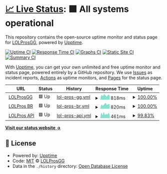 # [📈 Live Status](https://status.lolpros.gg): <!--live status--> **🟩 All systems operational**

This repository contains the open-source uptime monitor and status page for [LOLProsGG](lolpros.gg), powered by [Upptime](https://github.com/upptime/upptime).

[![Uptime CI](https://github.com/SpireGG/status-gg/workflows/Uptime%20CI/badge.svg)](https://github.com/SpireGG/status-gg/actions?query=workflow%3A%22Uptime+CI%22)
[![Response Time CI](https://github.com/SpireGG/status-gg/workflows/Response%20Time%20CI/badge.svg)](https://github.com/SpireGG/status-gg/actions?query=workflow%3A%22Response+Time+CI%22)
[![Graphs CI](https://github.com/SpireGG/status-gg/workflows/Graphs%20CI/badge.svg)](https://github.com/SpireGG/status-gg/actions?query=workflow%3A%22Graphs+CI%22)
[![Static Site CI](https://github.com/SpireGG/status-gg/workflows/Static%20Site%20CI/badge.svg)](https://github.com/SpireGG/status-gg/actions?query=workflow%3A%22Static+Site+CI%22)
[![Summary CI](https://github.com/SpireGG/status-gg/workflows/Summary%20CI/badge.svg)](https://github.com/SpireGG/status-gg/actions?query=workflow%3A%22Summary+CI%22)

With [Upptime](https://upptime.js.org), you can get your own unlimited and free uptime monitor and status page, powered entirely by a GitHub repository. We use [Issues](https://github.com/SpireGG/status-gg/issues) as incident reports, [Actions](https://github.com/SpireGG/status-gg/actions) as uptime monitors, and [Pages](https://status.lolpros.gg) for the status page.

<!--start: status pages-->
<!-- This summary is generated by Upptime (https://github.com/upptime/upptime) -->
<!-- Do not edit this manually, your changes will be overwritten -->
<!-- prettier-ignore -->
| URL | Status | History | Response Time | Uptime |
| --- | ------ | ------- | ------------- | ------ |
| <img alt="" src="https://icons.duckduckgo.com/ip3/lolpros.gg.ico" height="13"> [LOLProsGG](https://lolpros.gg) | 🟩 Up | [lol-pros-gg.yml](https://github.com/SpireGG/status-gg/commits/HEAD/history/lol-pros-gg.yml) | <details><summary><img alt="Response time graph" src="./graphs/lol-pros-gg/response-time-week.png" height="20"> 818ms</summary><br><a href="https://status.lolpros.gg/history/lol-pros-gg"><img alt="Response time 944" src="https://img.shields.io/endpoint?url=https%3A%2F%2Fraw.githubusercontent.com%2FSpireGG%2Fstatus-gg%2FHEAD%2Fapi%2Flol-pros-gg%2Fresponse-time.json"></a><br><a href="https://status.lolpros.gg/history/lol-pros-gg"><img alt="24-hour response time 729" src="https://img.shields.io/endpoint?url=https%3A%2F%2Fraw.githubusercontent.com%2FSpireGG%2Fstatus-gg%2FHEAD%2Fapi%2Flol-pros-gg%2Fresponse-time-day.json"></a><br><a href="https://status.lolpros.gg/history/lol-pros-gg"><img alt="7-day response time 818" src="https://img.shields.io/endpoint?url=https%3A%2F%2Fraw.githubusercontent.com%2FSpireGG%2Fstatus-gg%2FHEAD%2Fapi%2Flol-pros-gg%2Fresponse-time-week.json"></a><br><a href="https://status.lolpros.gg/history/lol-pros-gg"><img alt="30-day response time 798" src="https://img.shields.io/endpoint?url=https%3A%2F%2Fraw.githubusercontent.com%2FSpireGG%2Fstatus-gg%2FHEAD%2Fapi%2Flol-pros-gg%2Fresponse-time-month.json"></a><br><a href="https://status.lolpros.gg/history/lol-pros-gg"><img alt="1-year response time 944" src="https://img.shields.io/endpoint?url=https%3A%2F%2Fraw.githubusercontent.com%2FSpireGG%2Fstatus-gg%2FHEAD%2Fapi%2Flol-pros-gg%2Fresponse-time-year.json"></a></details> | <details><summary><a href="https://status.lolpros.gg/history/lol-pros-gg">100.00%</a></summary><a href="https://status.lolpros.gg/history/lol-pros-gg"><img alt="All-time uptime 99.99%" src="https://img.shields.io/endpoint?url=https%3A%2F%2Fraw.githubusercontent.com%2FSpireGG%2Fstatus-gg%2FHEAD%2Fapi%2Flol-pros-gg%2Fuptime.json"></a><br><a href="https://status.lolpros.gg/history/lol-pros-gg"><img alt="24-hour uptime 100.00%" src="https://img.shields.io/endpoint?url=https%3A%2F%2Fraw.githubusercontent.com%2FSpireGG%2Fstatus-gg%2FHEAD%2Fapi%2Flol-pros-gg%2Fuptime-day.json"></a><br><a href="https://status.lolpros.gg/history/lol-pros-gg"><img alt="7-day uptime 100.00%" src="https://img.shields.io/endpoint?url=https%3A%2F%2Fraw.githubusercontent.com%2FSpireGG%2Fstatus-gg%2FHEAD%2Fapi%2Flol-pros-gg%2Fuptime-week.json"></a><br><a href="https://status.lolpros.gg/history/lol-pros-gg"><img alt="30-day uptime 99.94%" src="https://img.shields.io/endpoint?url=https%3A%2F%2Fraw.githubusercontent.com%2FSpireGG%2Fstatus-gg%2FHEAD%2Fapi%2Flol-pros-gg%2Fuptime-month.json"></a><br><a href="https://status.lolpros.gg/history/lol-pros-gg"><img alt="1-year uptime 99.99%" src="https://img.shields.io/endpoint?url=https%3A%2F%2Fraw.githubusercontent.com%2FSpireGG%2Fstatus-gg%2FHEAD%2Fapi%2Flol-pros-gg%2Fuptime-year.json"></a></details>
| <img alt="" src="https://icons.duckduckgo.com/ip3/br.lolpros.gg.ico" height="13"> [LOLPros BR](https://br.lolpros.gg) | 🟩 Up | [lol-pros-br.yml](https://github.com/SpireGG/status-gg/commits/HEAD/history/lol-pros-br.yml) | <details><summary><img alt="Response time graph" src="./graphs/lol-pros-br/response-time-week.png" height="20"> 820ms</summary><br><a href="https://status.lolpros.gg/history/lol-pros-br"><img alt="Response time 731" src="https://img.shields.io/endpoint?url=https%3A%2F%2Fraw.githubusercontent.com%2FSpireGG%2Fstatus-gg%2FHEAD%2Fapi%2Flol-pros-br%2Fresponse-time.json"></a><br><a href="https://status.lolpros.gg/history/lol-pros-br"><img alt="24-hour response time 858" src="https://img.shields.io/endpoint?url=https%3A%2F%2Fraw.githubusercontent.com%2FSpireGG%2Fstatus-gg%2FHEAD%2Fapi%2Flol-pros-br%2Fresponse-time-day.json"></a><br><a href="https://status.lolpros.gg/history/lol-pros-br"><img alt="7-day response time 820" src="https://img.shields.io/endpoint?url=https%3A%2F%2Fraw.githubusercontent.com%2FSpireGG%2Fstatus-gg%2FHEAD%2Fapi%2Flol-pros-br%2Fresponse-time-week.json"></a><br><a href="https://status.lolpros.gg/history/lol-pros-br"><img alt="30-day response time 735" src="https://img.shields.io/endpoint?url=https%3A%2F%2Fraw.githubusercontent.com%2FSpireGG%2Fstatus-gg%2FHEAD%2Fapi%2Flol-pros-br%2Fresponse-time-month.json"></a><br><a href="https://status.lolpros.gg/history/lol-pros-br"><img alt="1-year response time 731" src="https://img.shields.io/endpoint?url=https%3A%2F%2Fraw.githubusercontent.com%2FSpireGG%2Fstatus-gg%2FHEAD%2Fapi%2Flol-pros-br%2Fresponse-time-year.json"></a></details> | <details><summary><a href="https://status.lolpros.gg/history/lol-pros-br">100.00%</a></summary><a href="https://status.lolpros.gg/history/lol-pros-br"><img alt="All-time uptime 99.97%" src="https://img.shields.io/endpoint?url=https%3A%2F%2Fraw.githubusercontent.com%2FSpireGG%2Fstatus-gg%2FHEAD%2Fapi%2Flol-pros-br%2Fuptime.json"></a><br><a href="https://status.lolpros.gg/history/lol-pros-br"><img alt="24-hour uptime 100.00%" src="https://img.shields.io/endpoint?url=https%3A%2F%2Fraw.githubusercontent.com%2FSpireGG%2Fstatus-gg%2FHEAD%2Fapi%2Flol-pros-br%2Fuptime-day.json"></a><br><a href="https://status.lolpros.gg/history/lol-pros-br"><img alt="7-day uptime 100.00%" src="https://img.shields.io/endpoint?url=https%3A%2F%2Fraw.githubusercontent.com%2FSpireGG%2Fstatus-gg%2FHEAD%2Fapi%2Flol-pros-br%2Fuptime-week.json"></a><br><a href="https://status.lolpros.gg/history/lol-pros-br"><img alt="30-day uptime 99.94%" src="https://img.shields.io/endpoint?url=https%3A%2F%2Fraw.githubusercontent.com%2FSpireGG%2Fstatus-gg%2FHEAD%2Fapi%2Flol-pros-br%2Fuptime-month.json"></a><br><a href="https://status.lolpros.gg/history/lol-pros-br"><img alt="1-year uptime 99.97%" src="https://img.shields.io/endpoint?url=https%3A%2F%2Fraw.githubusercontent.com%2FSpireGG%2Fstatus-gg%2FHEAD%2Fapi%2Flol-pros-br%2Fuptime-year.json"></a></details>
| <img alt="" src="https://icons.duckduckgo.com/ip3/api.lolpros.gg.ico" height="13"> [LOLPros API](https://api.lolpros.gg) | 🟩 Up | [lol-pros-api.yml](https://github.com/SpireGG/status-gg/commits/HEAD/history/lol-pros-api.yml) | <details><summary><img alt="Response time graph" src="./graphs/lol-pros-api/response-time-week.png" height="20"> 461ms</summary><br><a href="https://status.lolpros.gg/history/lol-pros-api"><img alt="Response time 1271" src="https://img.shields.io/endpoint?url=https%3A%2F%2Fraw.githubusercontent.com%2FSpireGG%2Fstatus-gg%2FHEAD%2Fapi%2Flol-pros-api%2Fresponse-time.json"></a><br><a href="https://status.lolpros.gg/history/lol-pros-api"><img alt="24-hour response time 377" src="https://img.shields.io/endpoint?url=https%3A%2F%2Fraw.githubusercontent.com%2FSpireGG%2Fstatus-gg%2FHEAD%2Fapi%2Flol-pros-api%2Fresponse-time-day.json"></a><br><a href="https://status.lolpros.gg/history/lol-pros-api"><img alt="7-day response time 461" src="https://img.shields.io/endpoint?url=https%3A%2F%2Fraw.githubusercontent.com%2FSpireGG%2Fstatus-gg%2FHEAD%2Fapi%2Flol-pros-api%2Fresponse-time-week.json"></a><br><a href="https://status.lolpros.gg/history/lol-pros-api"><img alt="30-day response time 1881" src="https://img.shields.io/endpoint?url=https%3A%2F%2Fraw.githubusercontent.com%2FSpireGG%2Fstatus-gg%2FHEAD%2Fapi%2Flol-pros-api%2Fresponse-time-month.json"></a><br><a href="https://status.lolpros.gg/history/lol-pros-api"><img alt="1-year response time 1271" src="https://img.shields.io/endpoint?url=https%3A%2F%2Fraw.githubusercontent.com%2FSpireGG%2Fstatus-gg%2FHEAD%2Fapi%2Flol-pros-api%2Fresponse-time-year.json"></a></details> | <details><summary><a href="https://status.lolpros.gg/history/lol-pros-api">99.83%</a></summary><a href="https://status.lolpros.gg/history/lol-pros-api"><img alt="All-time uptime 99.93%" src="https://img.shields.io/endpoint?url=https%3A%2F%2Fraw.githubusercontent.com%2FSpireGG%2Fstatus-gg%2FHEAD%2Fapi%2Flol-pros-api%2Fuptime.json"></a><br><a href="https://status.lolpros.gg/history/lol-pros-api"><img alt="24-hour uptime 100.00%" src="https://img.shields.io/endpoint?url=https%3A%2F%2Fraw.githubusercontent.com%2FSpireGG%2Fstatus-gg%2FHEAD%2Fapi%2Flol-pros-api%2Fuptime-day.json"></a><br><a href="https://status.lolpros.gg/history/lol-pros-api"><img alt="7-day uptime 99.83%" src="https://img.shields.io/endpoint?url=https%3A%2F%2Fraw.githubusercontent.com%2FSpireGG%2Fstatus-gg%2FHEAD%2Fapi%2Flol-pros-api%2Fuptime-week.json"></a><br><a href="https://status.lolpros.gg/history/lol-pros-api"><img alt="30-day uptime 99.93%" src="https://img.shields.io/endpoint?url=https%3A%2F%2Fraw.githubusercontent.com%2FSpireGG%2Fstatus-gg%2FHEAD%2Fapi%2Flol-pros-api%2Fuptime-month.json"></a><br><a href="https://status.lolpros.gg/history/lol-pros-api"><img alt="1-year uptime 99.93%" src="https://img.shields.io/endpoint?url=https%3A%2F%2Fraw.githubusercontent.com%2FSpireGG%2Fstatus-gg%2FHEAD%2Fapi%2Flol-pros-api%2Fuptime-year.json"></a></details>

<!--end: status pages-->

[**Visit our status website →**](https://status.lolpros.gg)

## 📄 License

- Powered by: [Upptime](https://github.com/upptime/upptime)
- Code: [MIT](./LICENSE) © [LOLProsGG](lolpros.gg)
- Data in the `./history` directory: [Open Database License](https://opendatacommons.org/licenses/odbl/1-0/)
